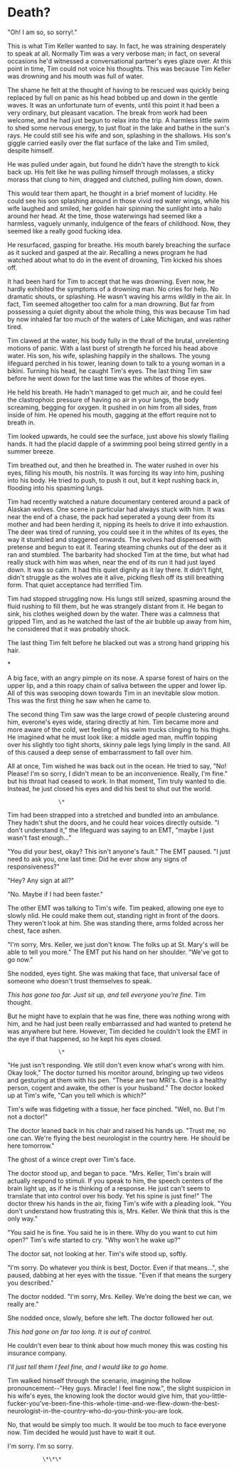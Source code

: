 # Death?

"Oh! I am so, so sorry!."

This is what Tim Keller wanted to say. In fact, he was straining desperately to speak at all. Normally Tim was a very verbose man; in fact, on several occasions he'd witnessed a conversational partner's eyes glaze over. At this point in time, Tim could not voice his thoughts. This was because Tim Keller was drowning and his mouth was full of water.

The shame he felt at the thought of having to be rescued was quickly being replaced by full on panic as his head bobbed up and down in the gentle waves.
It was an unfortunate turn of events, until this point it had been a very ordinary, but pleasant vacation. The break from work had been welcome, and he had just begun to relax into the trip. A harmless little swim to shed some nervous energy, to just float in the lake and bathe in the sun's rays. He could still see his wife and son, splashing in the shallows. His son's giggle carried easily over the flat surface of the lake and Tim smiled, despite himself.


He was pulled under again, but found he didn't have the strength to kick back up. His felt like he was pulling himself through molasses, a sticky morass that clung to him, dragged and clutched, pulling him down, down.

This would tear them apart, he thought in a brief moment of lucidity. He could see his son splashing around in those vivid red water wings, while his wife laughed and smiled, her golden hair spinning the sunlight into a halo around her head. At the time, those waterwings had seemed like a harmless, vaguely unmanly, indulgence of the fears of childhood. Now, they seemed like a really good fucking idea.


He resurfaced, gasping for breathe. His mouth barely breaching the surface as it sucked and gasped at the air. Recalling a news program he had watched about what to do in the event of drowning, Tim kicked his shoes off.


It had been hard for Tim to accept that he was drowning. Even now, he hardly exhibited the symptoms of a drowning man. No cries for help. No dramatic shouts, or splashing. He wasn't waving his arms wildly in the air. In fact, Tim seemed altogether too calm for a man drowning. But far from possessing a quiet dignity about the whole thing, this was because Tim had by now inhaled far too much of the waters of Lake Michigan, and was rather tired.

Tim clawed at the water, his body fully in the thrall of the brutal, unrelenting motions of panic. With a last burst of strength he forced his head above water. His son, his wife, splashing happily in the shallows. The young lifeguard perched in his tower, leaning down to talk to a young woman in a bikini. Turning his head, he caught Tim's eyes. The last thing Tim saw before he went down for the last time was the whites of those eyes. 

He held his breath. He hadn't managed to get much air, and he could feel the clastrophoic pressure of having no air in your lungs, the body screaming, begging for oxygen. It pushed in on him from all sides, from inside of him. He opened his mouth, gagging at the effort require not to breath in.  


Tim looked upwards, he could see the surface, just above his slowly flailing hands. It had the placid dapple of a swimming pool being stirred gently in a summer breeze.

Tim breathed out, and then he breathed in. The water rushed in over his eyes, filling his mouth, his nostrils. It was forcing its way into him, pushing into his body. He tried to push, to push it out, but it kept rushing back in, flooding into his spasming lungs. 


Tim had recently watched a nature documentary centered around a pack of Alaskan wolves. One scene in particular had always stuck with him. It was near the end of a chase, the pack had seperated a young deer from its mother and had been herding it, nipping its heels to drive it into exhaustion. The deer was tired of running, you could see it in the whites of its eyes, the way it stumbled and staggered onwards. The wolves had dispensed with pretense and begun to eat it. Tearing steaming chunks out of the deer as it ran and stumbled. The barbarity had shocked Tim at the time, but what had really stuck with him was when, near the end of its run it had just layed down. It was so calm. It had this quiet dignity as it lay there. It didn't fight, didn't struggle as the wolves ate it alive, picking flesh off its still breathing form. That quiet acceptance had terrified Tim. 

Tim had stopped struggling now. His lungs still seized, spasming around the fluid rushing to fill them, but he was strangely distant from it. He began to sink, his clothes weighed down by the water. There was a calmness that gripped Tim, and as he watched the last of the air bubble up away from him, he considered that it was probably shock.

The last thing Tim felt before he blacked out was a strong hand gripping his hair.

\*

A big face, with an angry pimple on its nose. A sparse forest of hairs on the upper lip, and a thin roapy chain of saliva between the upper and lower lip. All of this was swooping down towards Tim in an inevitable slow motion. This was the first thing he saw when he came to.

The second thing Tim saw was the large crowd of people clustering around him, everone's eyes wide, staring directly at him. Tim became more and more aware of the cold, wet feeling of his swim trucks clinging to his thighs. He imagined what he must look like: a middle aged man, muffin topping over his slightly too tight shorts, skinny pale legs lying limply in the sand. All of this caused a deep sense of embarrassment to fall over him. 

All at once, Tim wished he was back out in the ocean.
He tried to say, "No! Please! I'm so sorry, I didn't mean to be an inconvenience. Really, I'm fine." but his throat had ceased to work. In that moment, Tim truly wanted to die. Instead, he just closed his eyes and did his best to shut out the world.

                    \*

Tim had been strapped into a stretched and bundled into an ambulance. They hadn't shut the doors, and he could hear voices directly outside.
"I don't understand it," the lifeguard was saying to an EMT, "maybe I just wasn't fast enough..."

"You did your best, okay? This isn't anyone's fault." The EMT paused. "I just need to ask you, one last time: Did he ever show any signs of responsiveness?"


"Hey? Any sign at all?"

"No. Maybe if I had been faster."

The other EMT was talking to Tim's wife. Tim peaked, allowing one eye to slowly nlid. He could make them out, standing right in front of the doors. They weren't look at him. She was standing there, arms folded across her chest, face ashen.

"I'm sorry, Mrs. Keller, we just don't know. The folks up at St. Mary's will be able to tell you more." The EMT put his hand on her shoulder. "We've got to go now."

She nodded, eyes tight. She was making that face, that universal face of someone who doesn't trust themselves to speak.


*This has gone too far. Just sit up, and tell everyone you're fine.* Tim thought.

But he might have to explain that he was fine, there was nothing wrong with him, and he had just been really embarrassed and had wanted to pretend he was anywhere but here. However, Tim decided he couldn't look the EMT in the eye if that happened, so he kept his eyes closed.

                    \*

"He just isn't responding. We still don't even know what's wrong with him. Okay look," The doctor turned his monitor around, bringing up two videos and gesturing at them with his pen. "These are two MRI's. One is a healthy person, cogent and awake, the other is your husband." The doctor looked up at Tim's wife, "Can you tell which is which?"

Tim's wife was fidgeting with a tissue, her face pinched. 
"Well, no. But I'm not a doctor!"

The doctor leaned back in his chair and raised his hands up. 
"Trust me, no one can. We're flying the best neurologist in the country here. He should be here tomorrow."

The ghost of a wince crept over Tim's face.

The doctor stood up, and began to pace. 
"Mrs. Keller, Tim's brain will actually respond to stimuli. If you speak to him, the speech centers of the brain light up, as if he is thinking of a response. He just can't seem to translate that into control over his body. Yet his spine is just fine!" The doctor threw his hands in the air, fixing Tim's wife with a pleading look. "You don't understand how frustrating this is, Mrs. Keller. We think that this is the only way."

"You said he is fine. You said he is in there. Why do you want to cut him open?" Tim's wife started to cry. "Why won't he wake up?"

The doctor sat, not looking at her. Tim's wife stood up, softly.

"I'm sorry. Do whatever you think is best, Doctor. Even if that means...", she paused, dabbing at her eyes with the tissue. "Even if that means the surgery you described."

The doctor nodded. "I'm sorry, Mrs. Kelley. We're doing the best we can, we really are."

She nodded once, slowly, before she left. The doctor followed her out.


*This had gone on far too long. It is out of control.*

He couldn't even bear to think about how much money this was costing his insurance company. 

*I'll just tell them I feel fine, and I would like to go home.*

Tim walked himself through the scenario, imagining the hollow pronouncement--"Hey guys. Miracle! I feel fine now.", the slight suspicion in his wife's eyes, the knowing look the doctor would give him, that you-little-fucker-you've-been-fine-this-whole-time-and-we-flew-down-the-best-neurologist-in-the-country-who-do-you-think-you-are look.

No, that would be simply too much. It would be too much to face everyone now. Tim decided he would just have to wait it out.

I'm sorry. I'm so sorry.


               \*\*\*


